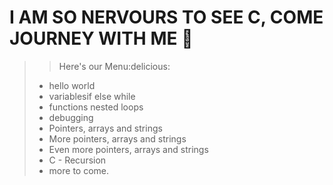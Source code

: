 # I AM SO NERVOURS TO SEE C, COME JOURNEY WITH ME :handshake:

> > Here's our Menu:delicious:
> * hello world
> * variablesif else while
> * functions nested loops
> * debugging
> * Pointers, arrays and strings
> * More pointers, arrays and strings
> * Even more pointers, arrays and strings
> * C - Recursion
> * more to come.
